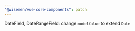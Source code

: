 ```yaml
---
"@wisemen/vue-core-components": patch
---
```


DateField, DateRangeField: change `modelValue` to extend `Date`
